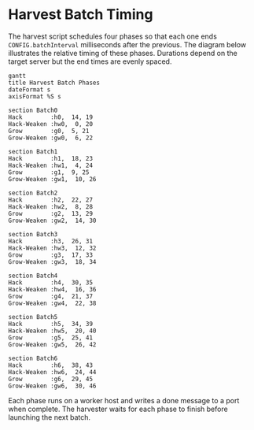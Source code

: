 # Harvest Batch Timing

The harvest script schedules four phases so that each one ends `CONFIG.batchInterval` milliseconds after the previous.  The diagram below illustrates the relative timing of these phases.  Durations depend on the target server but the end times are evenly spaced.

```mermaid
gantt
title Harvest Batch Phases
dateFormat s
axisFormat %S s

section Batch0
Hack        :h0,  14, 19
Hack-Weaken :hw0,  0, 20
Grow        :g0,  5, 21
Grow-Weaken :gw0,  6, 22

section Batch1
Hack        :h1,  18, 23
Hack-Weaken :hw1,  4, 24
Grow        :g1,  9, 25
Grow-Weaken :gw1,  10, 26

section Batch2
Hack        :h2,  22, 27
Hack-Weaken :hw2,  8, 28
Grow        :g2,  13, 29
Grow-Weaken :gw2,  14, 30

section Batch3
Hack        :h3,  26, 31
Hack-Weaken :hw3,  12, 32
Grow        :g3,  17, 33
Grow-Weaken :gw3,  18, 34

section Batch4
Hack        :h4,  30, 35
Hack-Weaken :hw4,  16, 36
Grow        :g4,  21, 37
Grow-Weaken :gw4,  22, 38

section Batch5
Hack        :h5,  34, 39
Hack-Weaken :hw5,  20, 40
Grow        :g5,  25, 41
Grow-Weaken :gw5,  26, 42

section Batch6
Hack        :h6,  38, 43
Hack-Weaken :hw6,  24, 44
Grow        :g6,  29, 45
Grow-Weaken :gw6,  30, 46
```

Each phase runs on a worker host and writes a done message to a port when complete.  The harvester waits for each phase to finish before launching the next batch.
